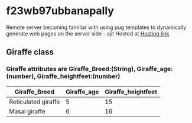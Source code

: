 # f23wb97ubbanapally
Remote server
becoming familiar with using pug templates to dynamically
generate web pages on the server side - ajit
Hosted at [Hosting link](https://f23wb97ubbanapally.onrender.com)

## Giraffe class
### Giraffe attributes are Giraffe_Breed:(String), Giraffe_age:(number), Giraffe_heightfeet:(number) 

| Giraffe_Breed | Giraffe_age | Giraffe_heightfeet   |
|-------------| ---------- | --------------- |
| Reticulated giraffe | 5 | 15 |
| Masai giraffe | 6 | 16 |
